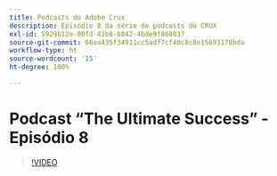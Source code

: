 ```yaml
---
title: Podcasts do Adobe Crux
description: Episódio 8 da série de podcasts do CRUX
exl-id: 5929b12e-00fd-41b8-b042-4bde9f868037
source-git-commit: 06aa435f34911cc5adf7cf40c8c8e15693178bda
workflow-type: ht
source-wordcount: '15'
ht-degree: 100%

---
```


# Podcast “The Ultimate Success” - Episódio 8

>[!VIDEO](https://video.tv.adobe.com/v/3453790?quality=12learn=on&captions=por_br)
